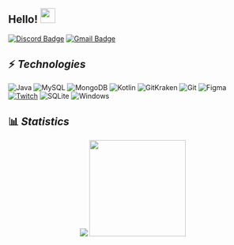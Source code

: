


## Hello! <img src="https://raw.githubusercontent.com/aemmadi/aemmadi/master/wave.gif" width="30px">



[![Discord Badge](https://img.shields.io/badge/-Async%23480-738ADB?style=for-the-badge&square&logo=Discord&logoColor=white)](Async#4280) [![Gmail Badge](https://img.shields.io/badge/-dev.asyncy@gmail.com-c14438?style=for-the-badge&square&logo=Gmail&logoColor=white&link=mailto:dev.asyncy@gmail.com)](mailto:dev.asyncy@gmail.com)

## ⚡ *Technologies*
![Java](https://img.shields.io/badge/-Java-f55442?style=for-the-badge&logo=java) ![MySQL](https://img.shields.io/badge/-MySQL-5677d1?style=for-the-badge&logo=mysql&logoColor=fff) ![MongoDB](https://img.shields.io/badge/-MongoDB-black?style=for-the-badge&logo=mongodb) ![Kotlin](https://img.shields.io/badge/-Kotlin-bd931c?style=for-the-badge&logo=kotlin) ![GitKraken](https://img.shields.io/badge/-GitKraken-128379?style=for-the-badge&logo=gitkraken&logoColor=white) ![Git](https://img.shields.io/badge/-Git-%23F05032?style=for-the-badge&logo=git&logoColor=%23ffffff) ![Figma](https://img.shields.io/badge/-Figma-3bbf8f?style=for-the-badge&logo=figma&logoColor=%23ffffff)  [![Twitch](https://img.shields.io/badge/-Twitch-6441A4?style=for-the-badge&logo=twitch&link=twitch.com/asyncy&logoColor=%23ffffff)](https://www.twitch.tv/asynccy) ![SQLite](https://img.shields.io/badge/-SQLite-4287f5?style=for-the-badge&logo=sqlite&logoColor=23ffffff) ![Windows](https://img.shields.io/badge/-Windows-00A4EF?style=for-the-badge&logo=windows&logoColor=23ffffff)

## 📊 ***Statistics***

<p align="center">
  <img src="https://github-readme-stats.vercel.app/api?username=asynccc&show_icons=true&theme=radical">
  <img src="https://github-readme-stats.vercel.app/api/top-langs/?username=asynccc&show_icons=true&theme=radical" height="195px">
</p>
